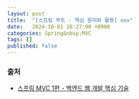 ```yaml
---
layout: post
title:  "[스프링 부트 - 핵심 원리와 활용] xxx"
date:   2024-10-01 16:27:00 +0900
categories: Spring&nbsp;MVC
tags: []
published: false
---
```


### 출처

- [스프링 MVC 1편 - 백엔드 웹 개발 핵심 기술](https://www.inflearn.com/course/%EC%8A%A4%ED%94%84%EB%A7%81%EB%B6%80%ED%8A%B8-%ED%95%B5%EC%8B%AC%EC%9B%90%EB%A6%AC-%ED%99%9C%EC%9A%A9)